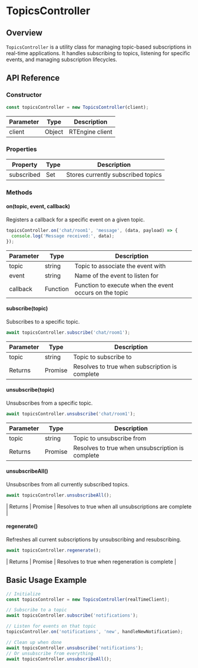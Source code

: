 # TopicsController
## Overview
`TopicsController` is a utility class for managing topic-based subscriptions in real-time applications. It handles subscribing to topics, listening for specific events, and managing subscription lifecycles.

## API Reference
### Constructor
```javascript
const topicsController = new TopicsController(client);
```

| Parameter | Type | Description |
|-----------|------|-------------|
| client | Object | RTEngine client |

### Properties

| Property | Type | Description |
|----------|------|-------------|
| subscribed | Set | Stores currently subscribed topics |

### Methods

#### on(topic, event, callback)

Registers a callback for a specific event on a given topic.

```javascript
topicsController.on('chat/room1', 'message', (data, payload) => {
  console.log('Message received:', data);
});
```

| Parameter | Type | Description |
|-----------|------|-------------|
| topic | string | Topic to associate the event with |
| event | string | Name of the event to listen for |
| callback | Function | Function to execute when the event occurs on the topic |

#### subscribe(topic)

Subscribes to a specific topic.

```javascript
await topicsController.subscribe('chat/room1');
```

| Parameter | Type | Description |
|-----------|------|-------------|
| topic | string | Topic to subscribe to |
| Returns | Promise<boolean> | Resolves to true when subscription is complete |

#### unsubscribe(topic)

Unsubscribes from a specific topic.

```javascript
await topicsController.unsubscribe('chat/room1');
```

| Parameter | Type | Description |
|-----------|------|-------------|
| topic | string | Topic to unsubscribe from |
| Returns | Promise<boolean> | Resolves to true when unsubscription is complete |

#### unsubscribeAll()

Unsubscribes from all currently subscribed topics.

```javascript
await topicsController.unsubscribeAll();
```

| Returns | Promise<boolean> | Resolves to true when all unsubscriptions are complete |

#### regenerate()

Refreshes all current subscriptions by unsubscribing and resubscribing.

```javascript
await topicsController.regenerate();
```

| Returns | Promise<boolean> | Resolves to true when regeneration is complete |

## Basic Usage Example

```javascript
// Initialize
const topicsController = new TopicsController(realTimeClient);

// Subscribe to a topic
await topicsController.subscribe('notifications');

// Listen for events on that topic
topicsController.on('notifications', 'new', handleNewNotification);

// Clean up when done
await topicsController.unsubscribe('notifications');
// Or unsubscribe from everything
await topicsController.unsubscribeAll();
```
